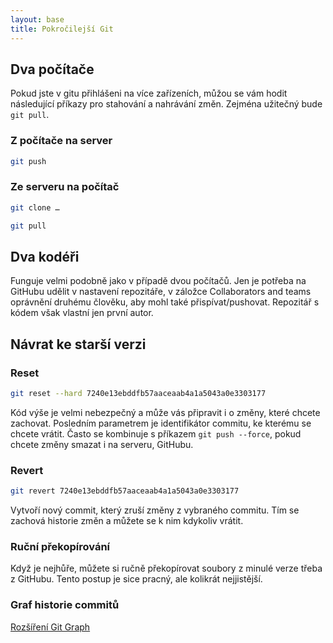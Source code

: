 ```yaml
---
layout: base
title: Pokročilejší Git
---
```


## Dva počítače

Pokud jste v gitu přihlášeni na více zařízeních, můžou se vám hodit následující příkazy pro stahování a nahrávání změn. Zejména užitečný bude `git pull`.

### Z počítače na server

```bash
git push
```

### Ze serveru na počítač

```bash
git clone …
```

```bash
git pull
```

## Dva kodéři

Funguje velmi podobně jako v případě dvou počítačů. Jen je potřeba na GitHubu udělit v nastavení repozitáře, v záložce Collaborators and teams oprávnění druhému člověku, aby mohl také přispívat/pushovat. Repozitář s kódem však vlastní jen první autor.

## Návrat ke starší verzi

### Reset

```bash
git reset --hard 7240e13ebddfb57aaceaab4a1a5043a0e3303177
```

Kód výše je velmi nebezpečný a může vás připravit i o změny, které chcete zachovat. Posledním parametrem je identifikátor commitu, ke kterému se chcete vrátit. Často se kombinuje s příkazem `git push --force`, pokud chcete změny smazat i na serveru, GitHubu.

### Revert

```bash
git revert 7240e13ebddfb57aaceaab4a1a5043a0e3303177
```

Vytvoří nový commit, který zruší změny z vybraného commitu. Tím se zachová historie změn a můžete se k nim kdykoliv vrátit.

### Ruční překopírování

Když je nejhůře, můžete si ručně překopírovat soubory z minulé verze třeba z GitHubu. Tento postup je sice pracný, ale kolikrát nejjistější.

### Graf historie commitů

[Rozšíření Git Graph](https://marketplace.visualstudio.com/items?itemName=mhutchie.git-graph)
